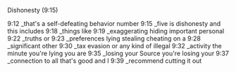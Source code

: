 Dishonesty (9:15)

9:12 _that's a self-defeating behavior number
 9:15 _five is dishonesty and this includes
 9:18 _things like
 9:19 _exaggerating hiding important personal
 9:22 _truths or
 9:23 _preferences lying stealing cheating on a
 9:28 _significant other
 9:30 _tax evasion or any kind of illegal
 9:32 _activity the minute you're lying you are
 9:35 _losing your Source you're losing your
 9:37 _connection to all that's good and I
 9:39 _recommend cutting it out